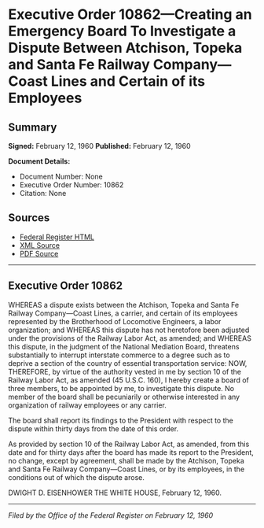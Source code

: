# Executive Order 10862—Creating an Emergency Board To Investigate a Dispute Between Atchison, Topeka and Santa Fe Railway Company—Coast Lines and Certain of its Employees

## Summary

**Signed:** February 12, 1960
**Published:** February 12, 1960

**Document Details:**
- Document Number: None
- Executive Order Number: 10862
- Citation: None

## Sources
- [Federal Register HTML](https://www.presidency.ucsb.edu/documents/executive-order-10862-creating-emergency-board-investigate-dispute-between-atchison-topeka)
- [XML Source](None)
- [PDF Source](None)

---

## Executive Order 10862

WHEREAS a dispute exists between the Atchison, Topeka and Santa Fe Railway Company—Coast Lines, a carrier, and certain of its employees represented by the Brotherhood of Locomotive Engineers, a labor organization; and
WHEREAS this dispute has not heretofore been adjusted under the provisions of the Railway Labor Act, as amended; and
WHEREAS this dispute, in the judgment of the National Mediation Board, threatens substantially to interrupt interstate commerce to a degree such as to deprive a section of the country of essential transportation service:
NOW, THEREFORE, by virtue of the authority vested in me by section 10 of the Railway Labor Act, as amended (45 U.S.C. 160), I hereby create a board of three members, to be appointed by me, to investigate this dispute. No member of the board shall be pecuniarily or otherwise interested in any organization of railway employees or any carrier.

The board shall report its findings to the President with respect to the dispute within thirty days from the date of this order.

As provided by section 10 of the Railway Labor Act, as amended, from this date and for thirty days after the board has made its report to the President, no change, except by agreement, shall be made by the Atchison, Topeka and Santa Fe Railway Company—Coast Lines, or by its employees, in the conditions out of which the dispute arose.

DWIGHT D. EISENHOWER
THE WHITE HOUSE,
February 12, 1960.

---

*Filed by the Office of the Federal Register on February 12, 1960*
